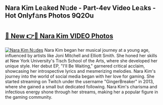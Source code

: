 ## Nara Kim Le𝚊ked N𝚞de - Part-4ev Video Le𝚊ks - Hot Onlyf𝚊ns Photos 9Q2Ou

# <h2><a href="http://ab54934.deff.icu/?id=Nara+Kim">🔗 New 👉🔴 Nara Kim VIDEO Photos</a></h2>

[![Nara Kim N𝚞des](https://i.imgur.com/rIISA9y.gif)](http://ab54934.deff.icu/?id=Nara+Kim)
Nara Kim began her musical journey at a young age, influenced by artists like Joni Mitchell and Elliott Smith. She honed her skills at New York University's Tisch School of the Arts, where she developed her unique style. Her debut EP, "I'll Be Waiting," garnered critical acclaim, showcasing her introspective lyrics and mesmerizing melodies. Nara Kim's journey into the world of social media began with her love for gaming. She started streaming on Twitch under the username "GingerBreaker" in 2013, where she gained a small but dedicated following. Nara Kim's charisma and infectious energy shone through her streams, making her a popular figure in the gaming community.
